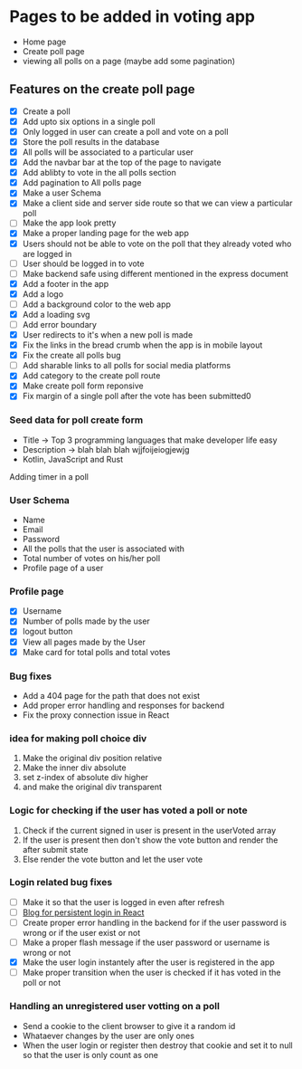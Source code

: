# Pages to be added in voting app

- Home page
- Create poll page
- viewing all polls on a page (maybe add some pagination)

## Features on the create poll page

- [x] Create a poll
- [x] Add upto six options in a single poll
- [x] Only logged in user can create a poll and vote on a poll
- [x] Store the poll results in the database
- [x] All polls will be associated to a particular user
- [x] Add the navbar bar at the top of the page to navigate
- [x] Add ablibty to vote in the all polls section
- [x] Add pagination to All polls page
- [x] Make a user Schema
- [x] Make a client side and server side route so that we can view a particular poll
- [ ] Make the app look pretty
- [x] Make a proper landing page for the web app
- [x] Users should not be able to vote on the poll that they already voted who are logged in
- [ ] User should be logged in to vote
- [ ] Make backend safe using different mentioned in the express document
- [x] Add a footer in the app
- [x] Add a logo
- [ ] Add a background color to the web app
- [x] Add a loading svg
- [ ] Add error boundary
- [x] User redirects to it's when a new poll is made
- [x] Fix the links in the bread crumb when the app is in mobile layout
- [x] Fix the create all polls bug
- [ ] Add sharable links to all polls for social media platforms
- [x] Add category to the create poll route
- [x] Make create poll form reponsive
- [x] Fix margin of a single poll after the vote has been submitted0

### Seed data for poll create form

- Title -> Top 3 programming languages that make developer life easy
- Description -> blah blah blah wjjfoijeiogjewjg
- Kotlin, JavaScript and Rust

Adding timer in a poll

### User Schema

- Name
- Email
- Password
- All the polls that the user is associated with
- Total number of votes on his/her poll
- Profile page of a user

### Profile page

- [x] Username
- [x] Number of polls made by the user
- [x] logout button
- [x] View all pages made by the User
- [x] Make card for total polls and total votes

### Bug fixes

- Add a 404 page for the path that does not exist
- Add proper error handling and responses for backend 
- Fix the proxy connection issue in React

### idea for making poll choice div

1. Make the original div position relative
2. Make the inner div absolute
3. set z-index of absolute div higher
4. and make the original div transparent

### Logic for checking if the user has voted a poll or note

1. Check if the current signed in user is present in the userVoted array
2. If the user is present then don't show the vote button and render the after submit state
3. Else render the vote button and let the user vote

### Login related bug fixes

- [ ] Make it so that the user is logged in even after refresh
- [ ] [Blog for persistent login in React](https://www.freecodecamp.org/news/how-to-persist-a-logged-in-user-in-react/)
- [ ] Create proper error handling in the backend for if the user password is wrong or if the user exist or not
- [ ] Make a proper flash message if the user password or username is wrong or not
- [x] Make the user login instantely after the user is registered in the app
- [ ] Make proper transition when the user is checked if it has voted in the poll or not

### Handling an unregistered user votting on a poll

- Send a cookie to the client browser to give it a random id 
- Whataever changes by the user are only ones
- When the user login or register then destroy that cookie and set it to null so that the user is only count as one
